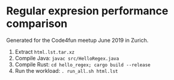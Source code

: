 # Regular expresion performance comparison

Generated for the Code4fun meetup June 2019 in Zurich.

 1. Extract `html.lst.tar.xz`
 2. Compile Java: `javac src/HelloRegex.java`
 3. Compile Rust: `cd hello_regex; cargo build --release`
 4. Run the workload: `. run_all.sh html.lst`
